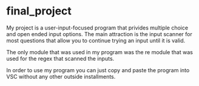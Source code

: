 # final_project

My project is a user-input-focused program that privides multiple choice and open ended input options. The main attraction is the input scanner for most questions that allow you to continue trying an input until it is valid. 

The only module that was used in my program was the re module that was used for the regex that scanned the inputs.

In order to use my program you can just copy and paste the program into VSC without any other outside installments. 

